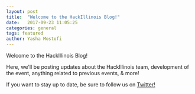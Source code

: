 ```yaml
---
layout: post
title:  "Welcome to the HackIllinois Blog!"
date:   2017-09-23 11:05:25
categories: general
tags: featured
author: Yasha Mostofi
---
```


Welcome to the HackIllinois Blog! 

Here, we'll be posting updates about the HackIllinois team, development of the event, anything related to previous events, & more! 

If you want to stay up to date, be sure to follow us on [Twitter!](https://twitter.com/hackillinois)
